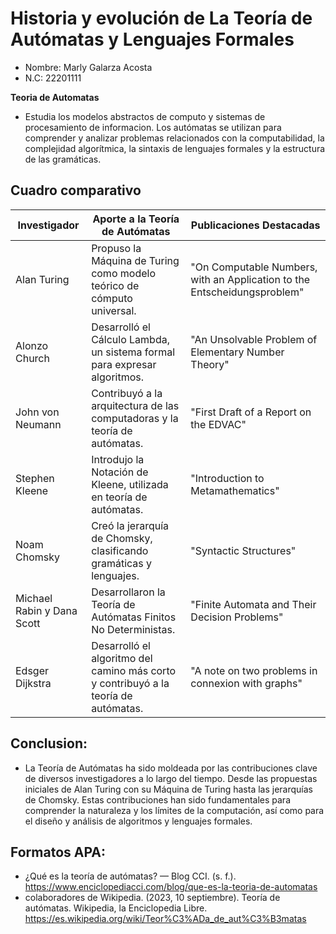 # Historia y evolución de La Teoría de Autómatas y Lenguajes Formales
- Nombre: Marly Galarza Acosta 
- N.C: 22201111

**Teoria de Automatas**
- Estudia los modelos abstractos de computo y sistemas de procesamiento de informacion. Los autómatas se utilizan para comprender y analizar problemas relacionados con la computabilidad, la complejidad algorítmica, la sintaxis de lenguajes formales y la estructura de las gramáticas. 


## Cuadro comparativo 

| Investigador          | Aporte a la Teoría de Autómatas                                      | Publicaciones Destacadas                                      |
|-----------------------|------------------------------------------------------------------------|-----------------------------------------------------------------|
| Alan Turing           | Propuso la Máquina de Turing como modelo teórico de cómputo universal.| "On Computable Numbers, with an Application to the Entscheidungsproblem" |
| Alonzo Church         | Desarrolló el Cálculo Lambda, un sistema formal para expresar algoritmos.| "An Unsolvable Problem of Elementary Number Theory"             |
| John von Neumann      | Contribuyó a la arquitectura de las computadoras y la teoría de autómatas. | "First Draft of a Report on the EDVAC"                          |
| Stephen Kleene        | Introdujo la Notación de Kleene, utilizada en teoría de autómatas.     | "Introduction to Metamathematics"                               |
| Noam Chomsky          | Creó la jerarquía de Chomsky, clasificando gramáticas y lenguajes.    | "Syntactic Structures"                                         |
| Michael Rabin y Dana Scott | Desarrollaron la Teoría de Autómatas Finitos No Deterministas.     | "Finite Automata and Their Decision Problems"                   |
| Edsger Dijkstra       | Desarrolló el algoritmo del camino más corto y contribuyó a la teoría de autómatas. | "A note on two problems in connexion with graphs"          |

## Conclusion: 
- La Teoría de Autómatas ha sido moldeada por las contribuciones clave de diversos investigadores a lo largo del tiempo. Desde las propuestas iniciales de Alan Turing con su Máquina de Turing hasta las jerarquías de Chomsky.  Estas contribuciones han sido fundamentales para comprender la naturaleza y los límites de la computación, así como para el diseño y análisis de algoritmos y lenguajes formales. 

## Formatos APA:
- ¿Qué es la teoría de autómatas? — Blog CCI. (s. f.). https://www.enciclopediacci.com/blog/que-es-la-teoria-de-automatas
- colaboradores de Wikipedia. (2023, 10 septiembre). Teoría de autómatas. Wikipedia, la Enciclopedia Libre. https://es.wikipedia.org/wiki/Teor%C3%ADa_de_aut%C3%B3matas

